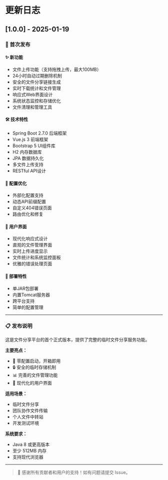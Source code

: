 # 更新日志

## [1.0.0] - 2025-01-19

### 🎉 首次发布

#### ✨ 新功能
- 文件上传功能（支持拖拽上传，最大100MB）
- 24小时自动过期删除机制
- 安全的文件分享链接生成
- 实时下载统计和文件管理
- 响应式Web界面设计
- 系统状态监控和存储优化
- 文件清理和管理工具

#### 🛠️ 技术特性
- Spring Boot 2.7.0 后端框架
- Vue.js 3 前端框架
- Bootstrap 5 UI组件库
- H2 内存数据库
- JPA 数据持久化
- 多文件上传支持
- RESTful API设计

#### 🔧 配置优化
- 外部化配置支持
- 动态API前缀配置
- 自定义404错误页面
- 路由优化和修复

#### 📱 用户界面
- 现代化响应式设计
- 直观的文件管理界面
- 实时上传进度显示
- 文件统计和系统监控面板
- 优雅的错误处理页面

#### 🚀 部署特性
- 单JAR包部署
- 内置Tomcat服务器
- 跨平台支持
- 简单的配置管理

---

### 📋 发布说明

这是文件分享平台的首个正式版本，提供了完整的临时文件分享服务功能。

**主要亮点：**
- 🎯 零配置启动，开箱即用
- 🔒 安全的临时存储机制
- 📊 完善的文件管理功能
- 🎨 现代化的用户界面

**适用场景：**
- 临时文件分享
- 团队协作文件传输
- 个人文件中转站
- 开发测试环境

**系统要求：**
- Java 8 或更高版本
- 至少 512MB 内存
- 支持现代浏览器

---

> 🌟 感谢所有贡献者和用户的支持！如有问题请提交 Issue。